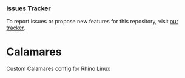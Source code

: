 ### Issues Tracker

To report issues or propose new features for this repository, visit [our tracker](https://github.com/rhino-linux/tracker).

# Calamares

Custom Calamares config for Rhino Linux
